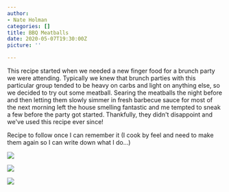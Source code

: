 ```yaml
---
author:
- Nate Holman
categories: []
title: BBQ Meatballs
date: 2020-05-07T19:30:00Z
picture: ''

---
```

This recipe started when we needed a new finger food for a brunch party we were attending. Typically we knew that brunch parties with this particular group tended to be heavy on carbs and light on anything else, so we decided to try out some meatball. Searing the meatballs the night before and then letting them slowly simmer in fresh barbecue sauce for most of the next morning left the house smelling fantastic and me tempted to sneak a few before the party got started. Thankfully, they didn't disappoint and we've used this recipe ever since!

Recipe to follow once I can remember it (I cook by feel and need to make them again so I can write down what I do...)

![](/meatballs_mix.jpg)

![](/meatballs_cook.jpg)

![](/meatballs_finished.jpg)